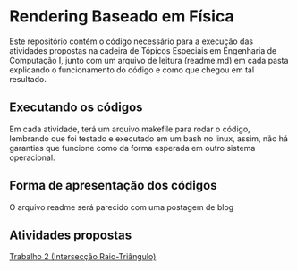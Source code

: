 # Rendering Baseado em Física

Este repositório contém o código necessário para a execução das atividades propostas na cadeira de Tópicos Especiais em Engenharia de Computação I, junto com um arquivo de leitura (readme.md) em cada pasta explicando o funcionamento do código e como que chegou em tal resultado.

## Executando os códigos
Em cada atividade, terá um arquivo makefile para rodar o código, lembrando que foi testado e executado em um bash no linux, assim, não há garantias que funcione como da forma esperada em outro sistema operacional.

## Forma de apresentação dos códigos
O arquivo readme será parecido com uma postagem de blog

## Atividades propostas
[Trabalho 2 (Intersecção Raio-Triângulo)](https://github.com/nycholassousa/RenderingBaseadoEmFisica/tree/master/Atividade%202)